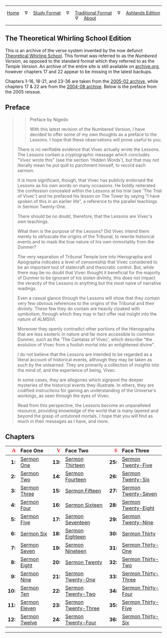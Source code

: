 
---

<!--- CSS for local font files -->

<style>
@font-face {
    font-family: Daedric;
    src: url('../assets/fonts/ttf/HayghinDaedric.ttf') format('truetype');
    font-weight: medium;
    font-style: normal;
}
</style>

<!--- Jekyll Page Links -->

<center>
<a href="../index.html">Home</a>
&emsp;&nabla;&emsp;
<a href="index-study.html">Study Format</a>
&emsp;&nabla;&emsp;
<a href="index-traditional.html">Traditional Format</a>
&emsp;&nabla;&emsp;
<a href="index-ashlands.html">Ashlands Edition</a>
&emsp;&nabla;&emsp;
<a href="../about.html">About</a>
</center>

<!--- Markdown Body Below: -->

---

## The Theoretical Whirling School Edition

This is an archive of the verse system invented by the now defunct [Theoretical Whirling School][1]. This format was referred to as the *Numbered Version*, as opposed to the standard format which they referred to as the *Temple Version*. An archive of the entire site is still available on [archive.org][2], however chapters 17 and 22 appear to be missing in the latest backups.

Chapters 1-16, 18-21, and 23-36 are taken from the [2005-02 archive][3], while chapters 17 & 22 are from the [2004-08 archive][4]. Below is the preface from the 2005 reissue.

[1]: https://web.archive.org/web/20050308071257/http://www.whirlingschool.net/index.html
[2]: https://web.archive.org/web/20050226005458/http://whirlingschool.net/lore/numbers/preface.html
[3]: https://web.archive.org/web/20050226005458/http://whirlingschool.net/lore/numbers/preface.html
[4]: https://web.archive.org/web/20040815040059/http://www.whirlingschool.net/numbers.html

## Preface

> > Preface by Nigedo
> >
> > With this latest revision of the Numbered Version, I have decided to offer some of my own thoughts as a preface to the Lessons. I hope that these observations will prove useful to you.
>
> There is no verifiable evidence that Vivec actually wrote the Lessons. The Lessons contain a cryptographic message which concludes "Vivec wrote this" (see the section 'Hidden Words'), but that may not literally mean he put quill to parchment himself, to record each sermon.
>
> It is more significant, though, that Vivec has publicly endorsed the Lessons as his own words on many occasions. He boldly reiterated the confession concealed within the Lessons at his trial (see 'The Trial of Vivec') and he prefaced his lesson on The Tower by saying "I have spoken of this in an earlier life", a reference to the parallel teachings in Sermon Twenty-One.
>
> There should be no doubt, therefore, that the Lessons are Vivec's own teachings.
>
> What then is the purpose of the Lessons? Did Vivec intend them merely to obfuscate the origins of the Tribunal, to rewrite historical events and to mask the true nature of his own immortality from the Dunmer?
>
> The very separation of Tribunal Temple lore into Hierographa and Apographa indicates a level of censoreship that Vivec considered to be an important tool of statecraft and theocratic control. But, while there may be no doubt that Vivec thought it beneficial for the majority of Dunmer to be ignorant of his stolen divinity, this does not impact the veracity of the Lessons in anything but the most naive of narrative readings.
>
> Even a casual glance through the Lessons will show that they contain very few obvious references to the origins of the Tribunal and their divinity. These few they do contain are heavily cloaked with symbolism, through which they may in fact offer real insight into the nature of ALMSIVI.
>
> Moreover they openly contradict other portions of the Hierographa that are less esoteric in nature and far more accessible to common Dunmer, such as the 'The Cantatas of Vivec', which describe "the evolution of Vivec from a foolish mortal into an enlightened divine".
>
> I do not believe that the Lessons are intended to be regarded as a literal account of historical events, although they may be taken as such by the unlearned. They are primarily a collection of insights into the mind of, and the experience of being, Vivec.
>
> In some cases, they are allegories which signpost the deeper mysteries of the historical events they illustrate. In others, they are codified instructions for gaining an understanding of the Universe's workings, as seen through the eyes of Vivec.
>
> Read from this perspective, the Lessons become an unparalleled resource, providing knowledge of the world that is many layered and beyond the grasp of untutored mortals. I hope that you will find as much in their messages as I have, and more.
>

## Chapters

| <span style="font-family:Daedric;color:red">A</span> | Face One | <span style="font-family:Daedric;color:red">V</span> | Face Two | <span style="font-family:Daedric;color:red">S</span> | Face Three |
|--------:|:--------------------|--------:|:--------------------------|--------:|:--------------------------|
|  __1:__ | [Sermon One][5]     | __13:__ | [Sermon Thirteen][17]     | __25:__ | [Sermon Twenty-Five][29]  |
|  __2:__ | [Sermon Two][6]     | __14:__ | [Sermon Fourteen][18]     | __26:__ | [Sermon Twenty-Six][30]   |
|  __3:__ | [Sermon Three][7]   | __15:__ | [Sermon Fifteen][19]      | __27:__ | [Sermon Twenty-Seven][31] |
|  __4:__ | [Sermon Four][8]    | __16:__ | [Sermon Sixteen][20]      | __28:__ | [Sermon Twenty-Eight][32] |
|  __5:__ | [Sermon Five][9]    | __17:__ | [Sermon Seventeen][21]    | __29:__ | [Sermon Twenty-Nine][33]  |
|  __6:__ | [Sermon Six][10]    | __18:__ | [Sermon Eighteen][22]     | __30:__ | [Sermon Thirty][34]       |
|  __7:__ | [Sermon Seven][11]  | __19:__ | [Sermon Nineteen][23]     | __31:__ | [Sermon Thirty-One][35]   |
|  __8:__ | [Sermon Eight][12]  | __20:__ | [Sermon Twenty][24]       | __32:__ | [Sermon Thirty-Two][36]   |
|  __9:__ | [Sermon Nine][13]   | __21:__ | [Sermon Twenty-One][25]   | __33:__ | [Sermon Thirty-Three][37] |
| __10:__ | [Sermon Ten][14]    | __22:__ | [Sermon Twenty-Two][26]   | __34:__ | [Sermon Thirty-Four][38]  |
| __11:__ | [Sermon Eleven][15] | __23:__ | [Sermon Twenty-Three][27] | __35:__ | [Sermon Thirty-Five][39]  |
| __12:__ | [Sermon Twelve][16] | __24:__ | [Sermon Twenty-Four][28]  | __36:__ | [Sermon Thirty-Six][40]   |

[5]: archive/nigedo/numbers_1.html
[6]: archive/nigedo/numbers_2.html
[7]: archive/nigedo/numbers_3.html
[8]: archive/nigedo/numbers_4.html
[9]: archive/nigedo/numbers_5.html
[10]: archive/nigedo/numbers_6.html
[11]: archive/nigedo/numbers_7.html
[12]: archive/nigedo/numbers_8.html
[13]: archive/nigedo/numbers_9.html
[14]: archive/nigedo/numbers_10.html
[15]: archive/nigedo/numbers_11.html
[16]: archive/nigedo/numbers_12.html
[17]: archive/nigedo/numbers_13.html
[18]: archive/nigedo/numbers_14.html
[19]: archive/nigedo/numbers_15.html
[20]: archive/nigedo/numbers_16.html
[21]: archive/nigedo/numbers_17.html
[22]: archive/nigedo/numbers_18.html
[23]: archive/nigedo/numbers_19.html
[24]: archive/nigedo/numbers_20.html
[25]: archive/nigedo/numbers_21.html
[26]: archive/nigedo/numbers_22.html
[27]: archive/nigedo/numbers_23.html
[28]: archive/nigedo/numbers_24.html
[29]: archive/nigedo/numbers_25.html
[30]: archive/nigedo/numbers_26.html
[31]: archive/nigedo/numbers_27.html
[32]: archive/nigedo/numbers_28.html
[33]: archive/nigedo/numbers_29.html
[34]: archive/nigedo/numbers_30.html
[35]: archive/nigedo/numbers_31.html
[36]: archive/nigedo/numbers_32.html
[37]: archive/nigedo/numbers_33.html
[38]: archive/nigedo/numbers_34.html
[39]: archive/nigedo/numbers_35.html
[40]: archive/nigedo/numbers_36.html

---
